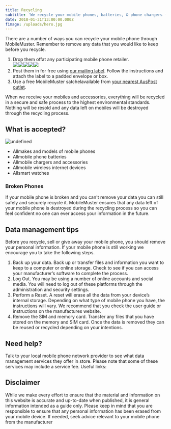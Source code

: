 ```yaml
---
title: Recycling
subtitle: 'We recycle your mobile phones, batteries, & phone chargers for free'
date: 2018-01-31T13:00:00.000Z
fimage: /uploads/hero.jpg
---
```

There are a number of ways you can recycle your mobile phone through MobileMuster. Remember to remove any data that you would like to keep before you recycle.

1. Drop them offat any participating mobile phone retailer.<br>![](http://localhost:3000/img/logos/bw/telstra.png)![](http://localhost:3000/img/logos/bw/optus.png)![](http://localhost:3000/img/logos/bw/vodafone.png)![](http://localhost:3000/img/logos/bw/virgin.png)![](http://localhost:3000/img/logos/bw/samsung.png)
2. Post them in for free using [our mailing label](http://localhost:3000/media/135250/mobilemuster-mailing-label.pdf). Follow the instructions and attach the label to a padded envelope or box.
3. Use a free MobileMuster satchelavailable from [your nearest AusPost outlet](https://auspost.com.au/locate).

When we receive your mobiles and accessories, everything will be recycled in a secure and safe process to the highest environmental standards. Nothing will be resold and any data left on mobiles will be destroyed through the recycling process.

## What is accepted?

![undefined](/uploads/icons-01.gif)

* Allmakes and models of mobile phones
* Allmobile phone batteries
* Allmobile chargers and accessories
* Allmobile wireless internet devices
* Allsmart watches

### Broken Phones

If your mobile phone is broken and you can't remove your data you can still safely and securely recycle it. MobileMuster ensures that any data left of your mobile phone is destroyed during the recycling process so you can feel confident no one can ever access your information in the future.

## Data management tips

Before you recycle, sell or give away your mobile phone, you should remove your personal information. If your mobile phone is still working we encourage you to take the following steps.

1. Back up your data. Back up or transfer files and information you want to keep to a computer or online storage. Check to see if you can access your manufacturer’s software to complete the process.
2. Log Out. You may be using a number of online accounts and social media. You will need to log out of these platforms through the administration and security settings.
3. Perform a Reset. A reset will erase all the data from your device’s internal storage. Depending on what type of mobile phone you have, the instructions will vary. We recommend that you check the user guide or instructions on the manufactures website.
4. Remove the SIM and memory card. Transfer any files that you have stored on the memory and SIM card. Once the data is removed they can be reused or recycled depending on your intentions.

## Need help?

Talk to your local mobile phone network provider to see what data management services they offer in store. Please note that some of these services may include a service fee. Useful links:

## Disclaimer

While we make every effort to ensure that the material and information on this website is accurate and up-to-date when published, it is general information intended as a guide only. Please keep in mind that you are responsible to ensure that any personal information has been erased from your mobile device. If needed, seek advice relevant to your mobile phone from the manufacturer
